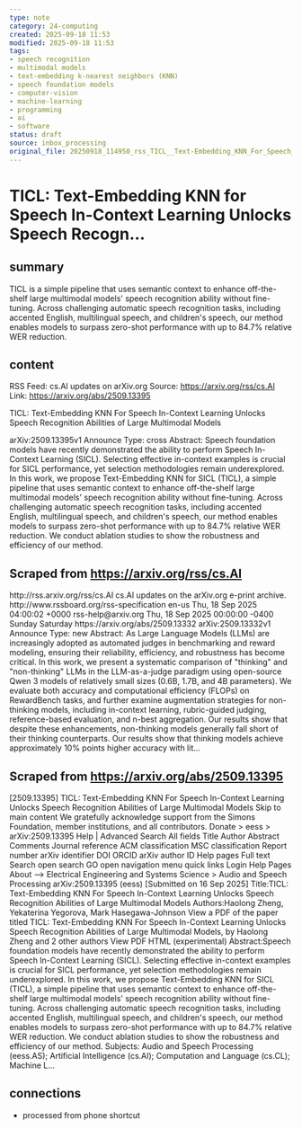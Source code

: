 ```yaml
---
type: note
category: 24-computing
created: 2025-09-18 11:53
modified: 2025-09-18 11:53
tags:
- speech recognition
- multimodal models
- text-embedding k-nearest neighbors (KNN)
- speech foundation models
- computer-vision
- machine-learning
- programming
- ai
- software
status: draft
source: inbox_processing
original_file: 20250918_114950_rss_TICL__Text-Embedding_KNN_For_Speech_In-Context_Lea.txt
---
```



# TICL: Text-Embedding KNN for Speech In-Context Learning Unlocks Speech Recogn...

## summary
TICL is a simple pipeline that uses semantic context to enhance off-the-shelf large multimodal models' speech recognition ability without fine-tuning. Across challenging automatic speech recognition tasks, including accented English, multilingual speech, and children's speech, our method enables models to surpass zero-shot performance with up to 84.7% relative WER reduction.

## content
RSS Feed: cs.AI updates on arXiv.org
Source: https://arxiv.org/rss/cs.AI
Link: https://arxiv.org/abs/2509.13395

TICL: Text-Embedding KNN For Speech In-Context Learning Unlocks Speech Recognition Abilities of Large Multimodal Models

arXiv:2509.13395v1 Announce Type: cross Abstract: Speech foundation models have recently demonstrated the ability to perform Speech In-Context Learning (SICL). Selecting effective in-context examples is crucial for SICL performance, yet selection methodologies remain underexplored. In this work, we propose Text-Embedding KNN for SICL (TICL), a simple pipeline that uses semantic context to enhance off-the-shelf large multimodal models' speech recognition ability without fine-tuning. Across challenging automatic speech recognition tasks, including accented English, multilingual speech, and children's speech, our method enables models to surpass zero-shot performance with up to 84.7% relative WER reduction. We conduct ablation studies to show the robustness and efficiency of our method.

## Scraped from https://arxiv.org/rss/cs.AI
<?xml version='1.0' encoding='UTF-8'?>
<rss xmlns:arxiv="http://arxiv.org/schemas/atom" xmlns:dc="http://purl.org/dc/elements/1.1/" xmlns:atom="http://www.w3.org/2005/Atom" xmlns:content="http://purl.org/rss/1.0/modules/content/" version="2.0">
  <channel>
    <title>cs.AI updates on arXiv.org</title>
    <link>http://rss.arxiv.org/rss/cs.AI</link>
    <description>cs.AI updates on the arXiv.org e-print archive.</description>
    <atom:link href="http://rss.arxiv.org/rss/cs.AI" rel="self" type="application/rss+xml"/>
    <docs>http://www.rssboard.org/rss-specification</docs>
    <language>en-us</language>
    <lastBuildDate>Thu, 18 Sep 2025 04:00:02 +0000</lastBuildDate>
    <managingEditor>rss-help@arxiv.org</managingEditor>
    <pubDate>Thu, 18 Sep 2025 00:00:00 -0400</pubDate>
    <skipDays>
      <day>Sunday</day>
      <day>Saturday</day>
    </skipDays>
    <item>
      <title>Explicit Reasoning Makes Better Judges: A Systematic Study on Accuracy, Efficiency, and Robustness</title>
      <link>https://arxiv.org/abs/2509.13332</link>
      <description>arXiv:2509.13332v1 Announce Type: new 
Abstract: As Large Language Models (LLMs) are increasingly adopted as automated judges in benchmarking and reward modeling, ensuring their reliability, efficiency, and robustness has become critical. In this work, we present a systematic comparison of "thinking" and "non-thinking" LLMs in the LLM-as-a-judge paradigm using open-source Qwen 3 models of relatively small sizes (0.6B, 1.7B, and 4B parameters). We evaluate both accuracy and computational efficiency (FLOPs) on RewardBench tasks, and further examine augmentation strategies for non-thinking models, including in-context learning, rubric-guided judging, reference-based evaluation, and n-best aggregation. Our results show that despite these enhancements, non-thinking models generally fall short of their thinking counterparts. Our results show that thinking models achieve approximately 10% points higher accuracy with lit...


## Scraped from https://arxiv.org/abs/2509.13395
[2509.13395] TICL: Text-Embedding KNN For Speech In-Context Learning Unlocks Speech Recognition Abilities of Large Multimodal Models Skip to main content We gratefully acknowledge support from the Simons Foundation, member institutions, and all contributors. Donate &gt; eess &gt; arXiv:2509.13395 Help | Advanced Search All fields Title Author Abstract Comments Journal reference ACM classification MSC classification Report number arXiv identifier DOI ORCID arXiv author ID Help pages Full text Search open search GO open navigation menu quick links Login Help Pages About --> Electrical Engineering and Systems Science > Audio and Speech Processing arXiv:2509.13395 (eess) [Submitted on 16 Sep 2025] Title:TICL: Text-Embedding KNN For Speech In-Context Learning Unlocks Speech Recognition Abilities of Large Multimodal Models Authors:Haolong Zheng, Yekaterina Yegorova, Mark Hasegawa-Johnson View a PDF of the paper titled TICL: Text-Embedding KNN For Speech In-Context Learning Unlocks Speech Recognition Abilities of Large Multimodal Models, by Haolong Zheng and 2 other authors View PDF HTML (experimental) Abstract:Speech foundation models have recently demonstrated the ability to perform Speech In-Context Learning (SICL). Selecting effective in-context examples is crucial for SICL performance, yet selection methodologies remain underexplored. In this work, we propose Text-Embedding KNN for SICL (TICL), a simple pipeline that uses semantic context to enhance off-the-shelf large multimodal models&#39; speech recognition ability without fine-tuning. Across challenging automatic speech recognition tasks, including accented English, multilingual speech, and children&#39;s speech, our method enables models to surpass zero-shot performance with up to 84.7% relative WER reduction. We conduct ablation studies to show the robustness and efficiency of our method. Subjects: Audio and Speech Processing (eess.AS); Artificial Intelligence (cs.AI); Computation and Language (cs.CL); Machine L...


## connections
- processed from phone shortcut
